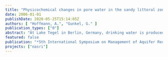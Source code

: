 ```yaml
---
title: "Physicochemical changes in pore water in the sandy littoral zone of Lake Tegel during bank filtration"
date: 2006-01-01
publishDate: 2020-05-25T15:14:05Z
authors: [ "Hoffmann, A.", "Gunkel, G." ]
publication_types: ["0"]
abstract: "At Lake Tegel in Berlin, Germany, drinking water is produced by induced bank filtration. Under such increased infiltration conditions, it is very important to understand the natural purification processes in the upper littoral zone (sediment depth of about 0–30 cm) in order to maintain a high drinking water quality. We therefore analyzed the pore water and measured the redox potential at Lake Tegel regularly to detect fluctuations in the concentrations of physicochemical parameters due to seasonal variations in the redox potential. The redox potential is not only influenced by the biological activity of the interstitial biocoenosis, but also by hydraulic conditions that occasionally produce unsaturated zones leading to an intrusion of gaseous oxygen. The result is an increase in the redox potential, which declines during the summer due to intensive dissimilatory reduction and microbial activity, thus leading to distinctly anaerobic conditions. When this is the case, the oxygen supplied by primary production and bioturbation cannot meet the oxygen demand needed for the mineralization of organic material. Negative redox values (minimal –200 mV) are accompanied by increases in nitrite (max. conc. 150 µg/L) and ammonium levels (max. conc. 0.45 mg/L), while the nitrate concentrations decreased (min. conc. 0.2 mg/L). This indicates that processes such as denitrification and ammonification occur, and that, after depletion of free oxygen reserves, other electron acceptors, such as nitrate and also heavy metal ions (Fe3+), are used."
featured: false
publication: "*5th International Symposium on Management of Aquifer Recharge / IHP-VI, Series on Groundwater*"
projects: ["nasri"]
---
```


